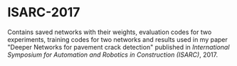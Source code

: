 # ISARC-2017

Contains saved networks with their weights, evaluation codes for two experiments, training codes for two networks and results used in my paper "Deeper Networks for pavement crack detection" published in <i>International Symposium for Automation and Robotics in Construction (ISARC)</i>, 2017.
